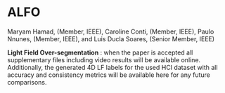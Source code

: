 # ALFO
Maryam Hamad, (Member, IEEE), Caroline Conti, (Member, IEEE), Paulo Nnunes, (Member, IEEE), and Luis Ducla Soares, (Senior Member, IEEE)

**Light Field Over-segmentation** : 
when the paper is accepted all supplementary files including video results will be available online.
Additionally, the generated 4D LF labels for the used HCI dataset with all accuracy and consistency metrics will be available here for any future comparisons.
